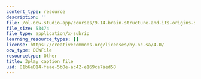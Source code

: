 ```yaml
---
content_type: resource
description: ''
file: /ol-ocw-studio-app/courses/9-14-brain-structure-and-its-origins-spring-2014/81b6e014feae5b0eac42e169ce7aed58_555121.vtt
file_size: 53474
file_type: application/x-subrip
learning_resource_types: []
license: https://creativecommons.org/licenses/by-nc-sa/4.0/
ocw_type: OCWFile
resourcetype: Other
title: 3play caption file
uid: 81b6e014-feae-5b0e-ac42-e169ce7aed58
---
```

